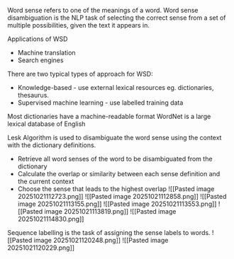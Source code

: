 Word sense refers to one of the meanings of a word.
Word sense disambiguation is the NLP task of selecting the correct sense from a set of multiple possibilities, given the text it appears in.

Applications of WSD
- Machine translation 
- Search engines

There are two typical types of approach for WSD:
- Knowledge-based - use external lexical resources eg. dictionaries, thesaurus.
- Supervised machine learning - use labelled training data

Most dictionaries have a machine-readable format
WordNet is a large lexical database of English

Lesk Algorithm is used to disambiguate the word sense using the context with the dictionary definitions.
- Retrieve all word senses of the word to be disambiguated from the dictionary
- Calculate the overlap or similarity between each sense definition and the current context
- Choose the sense that leads to the highest overlap
![[Pasted image 20251021112723.png]]
![[Pasted image 20251021112858.png]]
![[Pasted image 20251021113155.png]]
![[Pasted image 20251021113553.png]]
![[Pasted image 20251021113819.png]]
![[Pasted image 20251021114830.png]]

Sequence labelling is the task of assigning the sense labels to words.
![[Pasted image 20251021120248.png]]
![[Pasted image 20251021120229.png]]





